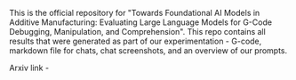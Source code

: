 This is the official repository for "Towards Foundational AI Models in Additive Manufacturing: Evaluating Large Language Models for G-Code Debugging, Manipulation, and Comprehension". This repo contains all results that were generated as part of our experimentation - G-code, markdown file for chats, chat screenshots, and an overview of our prompts.

Arxiv link - 
